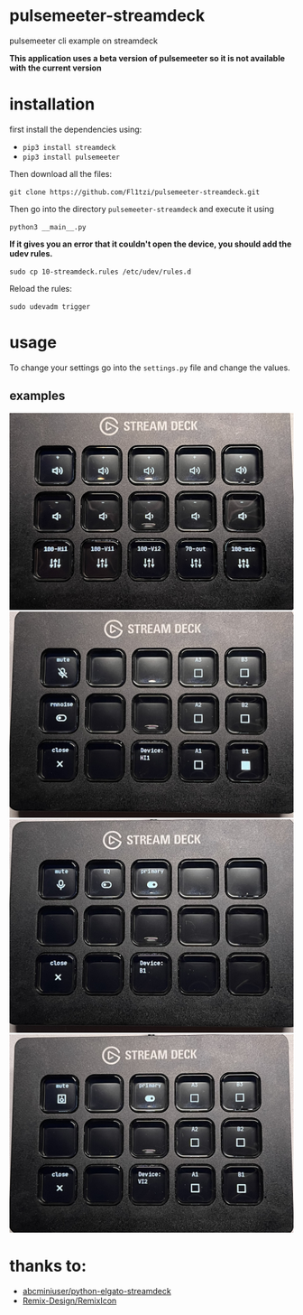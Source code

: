 # pulsemeeter-streamdeck
pulsemeeter cli example on streamdeck

**This application uses a beta version of pulsemeeter so it is not available with the current version**

# installation
first install the dependencies using:

- `pip3 install streamdeck`
- `pip3 install pulsemeeter`

Then download all the files:

`git clone https://github.com/Fl1tzi/pulsemeeter-streamdeck.git`

Then go into the directory `pulsemeeter-streamdeck` and execute it using 

`python3 __main__.py`

**If it gives you an error that it couldn't open the device, you should add the udev rules.**

`sudo cp 10-streamdeck.rules /etc/udev/rules.d`

Reload the rules:

`sudo udevadm trigger`

# usage
To change your settings go into the `settings.py` file and change the values.

## examples
![pic1](https://raw.githubusercontent.com/Fl1tzi/pictures/main/pic4-streamdeck.jpeg)
![pic2](https://raw.githubusercontent.com/Fl1tzi/pictures/main/pic2-streamdeck.jpeg)
![pic3](https://raw.githubusercontent.com/Fl1tzi/pictures/main/pic3-streamdeck.jpeg)
![pic4](https://raw.githubusercontent.com/Fl1tzi/pictures/main/pic1-streamdeck.jpeg)

# thanks to:
- [abcminiuser/python-elgato-streamdeck](https://github.com/abcminiuser/python-elgato-streamdeck)
- [Remix-Design/RemixIcon](https://github.com/Remix-Design/remixicon)
